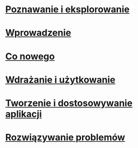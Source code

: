# <a name="understand-and-exploreintuneunderstand-exploreintroduction-to-microsoft-intune"></a>[Poznawanie i eksplorowanie](/intune/understand-explore/introduction-to-microsoft-intune)
# <a name="get-startedintuneget-startedget-started"></a>[Wprowadzenie](/intune/get-started/get-started)
<!--- ## [Migrate to Intune](migrating-to-intune.md)
### [Set up Intune](migrating-to-intune-step-one.md)
### [Configure Intune](migrating-to-intune-step-two.md)
### [Pilot Intune](migrating-to-intune-step-three.md)
### [Migrate to Intune](migrating-to-intune-step-four.md)--->
<!--- ## [Plan for app deployment](Plan-for-app-deployment-in-microsoft-intune.md)
## [Help secure on-premises resources](help-secure-on-premises-resources.md)
## [Help secure Office 365](help-secure-office-365.md)
## [Manage corporate-owned mobile devices](manage-corporate-owned-mobile-devices.md)
## [Manage shared retail tablet devices](manage-shared-retail-tablet-devices.md)
## [Support bring your own device](support-byod.md)
## [Help secure access from hotel kiosks](help-secure-access-from-hotel-kiosks.md)
## [Best practices for using Microsoft Intune](best-practices-for-using-intune.md)--->
<!--- ## [What to tell your end users](how-to-educate-your-end-users-about-microsoft-intune.md)--->
# <a name="whats-newintunewhats-newwhats-new-in-microsoft-intune"></a>[Co nowego](/intune/whats-new/whats-new-in-microsoft-intune)
# <a name="deploy-and-useintunedeploy-useoverview-of-device-and-app-lifecycles-in-microsoft-intune"></a>[Wdrażanie i użytkowanie](/intune/deploy-use/overview-of-device-and-app-lifecycles-in-microsoft-intune)
# <a name="develop-and-customize-appsintunedevelopintune-app-sdk"></a>[Tworzenie i dostosowywanie aplikacji](/intune/develop/intune-app-sdk)
# <a name="troubleshootintunetroubleshootgeneral-troubleshooting-tips-for-microsoft-intune"></a>[Rozwiązywanie problemów](/intune/troubleshoot/general-troubleshooting-tips-for-microsoft-intune)


<!--HONumber=Feb17_HO3-->


